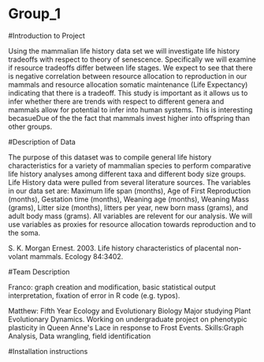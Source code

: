 # Group_1
#Introduction to Project

Using the mammalian life history data set we will investigate life history tradeoffs with respect to theory of senescence. Specifically we will examine if resource tradeoffs differ between life stages. We expect to see that there is negative correlation between resource allocation to reproduction in our mammals and resource allocation somatic maintenance (Life Expectancy) indicating that there is a tradeoff. This study is important as it allows us to infer whether there are trends with respect to different genera and mammals allow for potential to infer into human systems. This is interesting becasueDue of the the fact that mammals invest higher into offspring than other groups.

#Description of Data

The purpose of this dataset was to compile general life history characteristics for a variety of mammalian species to perform comparative life history analyses among different taxa and different body size groups. Life History data were pulled from several literature sources. The variables in our data set are: Maximum life span (months), Age of First Reproduction (months), Gestation time (months), Weaning age (months), Weaning Mass (grams), Litter size (months), litters per year, new born mass (grams), and adult body mass (grams). All variables are relevent for our analysis. We will use variables as proxies for resource allocation towards reproduction and to the soma.

S. K. Morgan Ernest. 2003. Life history characteristics of placental non-volant mammals. Ecology 84:3402.


#Team Description

Franco: graph creation and modification, basic statistical output interpretation, fixation of error in R code (e.g. typos).

Matthew: Fifth Year Ecology and Evolutionary Biology Major studying Plant Evolutionary Dynamics. Working on undergraduate project on phenotypic plasticity in Queen Anne's Lace in response to Frost Events. Skills:Graph Analysis, Data wrangling, field identification


#Installation instructions
